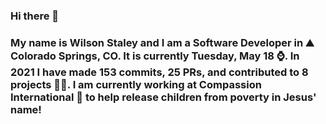 ### Hi there 👋

### My name is Wilson Staley and I am a Software Developer in ⛰ Colorado Springs, CO.  It is currently Tuesday, May 18 ⌚. In 2021 I have made 153 commits, 25 PRs, and contributed to 8 projects 👨‍💻. I am currently working at Compassion International 🏢 to help release children from poverty in Jesus' name!